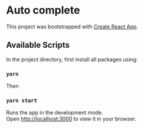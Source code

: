 # Auto complete

This project was bootstrapped with [Create React App](https://github.com/facebook/create-react-app).

## Available Scripts

In the project directory, first install all packages using:

### `yarn`
Then
### `yarn start`

Runs the app in the development mode.\
Open [http://localhost:3000](http://localhost:3000) to view it in your browser.